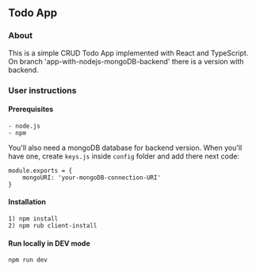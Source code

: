 ## Todo App

### About

This is a simple CRUD Todo App implemented with React and TypeScript.
On branch 'app-with-nodejs-mongoDB-backend' there is a version with backend.

### User instructions

#### Prerequisites

```
- node.js
- npm
```

You'll also need a mongoDB database for backend version.
When you'll have one, create `keys.js` inside `config` folder and add there next code:
```
module.exports = {
    mongoURI: 'your-mongoDB-connection-URI'
}
```

#### Installation

```
1) npm install
2) npm rub client-install
```

#### Run locally in DEV mode

```
npm run dev
```
